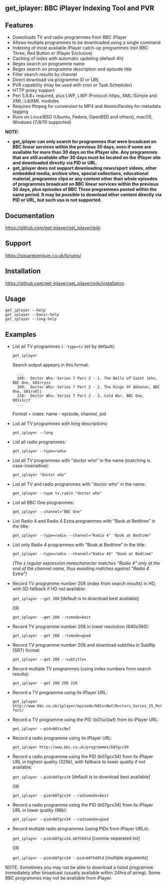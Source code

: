 ## get_iplayer: BBC iPlayer Indexing Tool and PVR

## Features

* Downloads TV and radio programmes from BBC iPlayer
* Allows multiple programmes to be downloaded using a single command
* Indexing of most available iPlayer catch-up programmes (not BBC Three, Red Button or iPlayer Exclusive)
* Caching of index with automatic updating (default 4h)
* Regex search on programme name 
* Regex search on programme description and episode title
* Filter search results by channel
* Direct download via programme ID or URL
* PVR capability (may be used with cron or Task Scheduler)
* HTTP proxy support
* Perl 5.8.8+ required, plus LWP, LWP::Protocol::https, XML::Simple and XML::LibXML modules
* Requires ffmpeg for conversion to MP4 and AtomicParsley for metadata tagging
* Runs on Linux/BSD (Ubuntu, Fedora, OpenBSD and others), macOS, Windows (7/8/10 supported)

**NOTE:** 

- **get_iplayer can only search for programmes that were broadcast on BBC linear services within the previous 30 days, even if some are available for more than 30 days on the iPlayer site. Any programmes that are still available after 30 days must be located on the iPlayer site and downloaded directly via PID or URL.**
- **get_iplayer does not support downloading news/sport videos, other embedded media, archive sites, special collections, educational material, programme clips or any content other than whole episodes of programmes broadcast on BBC linear services within the previous 30 days, plus episodes of BBC Three programmes posted within the same period. It may be possible to download other content directly via PID or URL, but such use is not supported.**

## Documentation

<https://github.com/get-iplayer/get_iplayer/wiki>
	
## Support

<https://squarepenguin.co.uk/forums/>

## Installation

<https://github.com/get-iplayer/get_iplayer/wiki/installation>

## Usage 
  
	get_iplayer --help
	get_iplayer --basic-help
	get_iplayer --long-help

## Examples

* List all TV programmes (`--type=tv` set by default):

	`get_iplayer`

	Search output appears in this format:

		...
		208:  Doctor Who: Series 7 Part 2 - 1. The Bells of Saint John, BBC One, b01rryzz
		209:  Doctor Who: Series 7 Part 2 - 2. The Rings Of Akhaten, BBC One, b01rx0lj
		210:  Doctor Who: Series 7 Part 2 - 3. Cold War, BBC One, b01s1cz7
		...

	Format = index: name - episode, channel, pid 
  
* List all TV programmes with long descriptions:

	`get_iplayer --long`

* List all radio programmes:

	`get_iplayer --type=radio`

* List all TV programmes with "doctor who" in the name (matching is case-insensitive):

	`get_iplayer "doctor who"`

* List all TV and radio programmes with "doctor who" in the name:

	`get_iplayer --type tv,radio "doctor who"`

* List all BBC One programmes:

	`get_iplayer --channel="BBC One"`

* List Radio 4 and Radio 4 Extra programmes with "Book at Bedtime" in the title:

	`get_iplayer --type=radio --channel="Radio 4" "Book at Bedtime"`
	
* List only Radio 4 programmes with "Book at Bedtime" in the title:

	`get_iplayer --type=radio --channel="Radio 4$" "Book at Bedtime"`

	*(The `$` regular expression metacharacter matches "Radio 4" only at the end of the channel name, thus avoiding matches against "Radio 4 Extra")*

* Record TV programme number 208 (index from search results) in HD, with SD fallback if HD not available:

	`get_iplayer --get 208` [default is to download best available]
	
	OR	

	`get_iplayer --get 208 --tvmode=best`

* Record TV programme number 208 in lower resolution (640x360):

	`get_iplayer --get 208 --tvmode=good`

* Record TV programme number 208 and download subtitles in SubRip (SRT) format:

	`get_iplayer --get 208 --subtitles`

* Record multiple TV programmes (using index numbers from search results): 

	`get_iplayer --get 208 209 210`

* Record a TV programme using its iPlayer URL:

	`get_iplayer http://www.bbc.co.uk/iplayer/episode/b01sc0wf/Doctors_Series_15_Perfect/`

* Record a TV programme using the PID (b01sc0wf) from its iPlayer URL:

	`get_iplayer --pid=b01sc0wf`
	
* Record a radio programme using its iPlayer URL:

    `get_iplayer http://www.bbc.co.uk/programmes/b07gcv34`	
* Record a radio programme using the PID (b07gcv34) from its iPlayer URL in highest quality (320k), with fallback to lower quality if not available:

	`get_iplayer --pid=b07gcv34` [default is to download best available]
	
	OR	

	`get_iplayer --pid=b07gcv34 --radiomode=best`

* Record a radio programme using the PID (b07gcv34) from its iPlayer URL in lower quality (96k):

	`get_iplayer --pid=b07gcv34 --radiomode=good`

* Record multiple radio programmes (using PIDs from iPlayer URLs): 

	`get_iplayer --pid=b07gcv34,b07h60ld` [comma-separated list]

	OR	

	`get_iplayer --pid=b07gcv34 --pid=b07h60ld` [multiple arguments]

NOTE: Sometimes you may not be able to download a listed programme immediately after broadcast (usually available within 24hrs of airing). Some BBC programmes may not be available from iPlayer.
